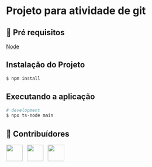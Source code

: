 # Projeto para atividade de git
 
## 🔐 Pré requisitos

<a href="https://nodejs.dev/">Node</a> &nbsp;

## Instalação do Projeto

```bash
$ npm install
```

## Executando a aplicação

```bash
# development
$ npx ts-node main
```

## 🤝 Contribuídores

<a href="https://github.com/angelogluz"><img src="https://github.com/angelogluz.png" width="45" height="45"></a> &nbsp;
<a href="https://github.com/danielaengeroff"><img src="https://github.com/danielaengeroff.png" width="45" height="45"></a> &nbsp;
<a href="https://github.com/engeroff"><img src="https://github.com/engeroff.png" width="45" height="45"></a> &nbsp;
